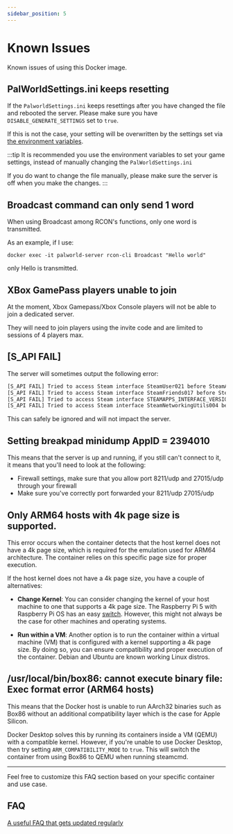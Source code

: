 ```yaml
---
sidebar_position: 5
---
```


# Known Issues

Known issues of using this Docker image.

## PalWorldSettings.ini keeps resetting

If the `PalworldSettings.ini` keeps resettings after you have changed the file and rebooted the server.
Please make sure you have `DISABLE_GENERATE_SETTINGS` set to `true`.

If this is not the case, your setting will be overwritten by the settings set via [the environment variables](https://palworld-server-docker.loef.dev/getting-started/configuration/game-settings).

:::tip
It is recommended you use the environment variables to set your game settings, instead of manually changing the `PalWorldSettings.ini`

If you do want to change the file manually, please make sure the server is off when you make the changes.
:::

## Broadcast command can only send 1 word

When using Broadcast among RCON's functions, only one word is transmitted.

As an example, if I use:

`docker exec -it palworld-server rcon-cli Broadcast "Hello world"`

only Hello is transmitted.

## XBox GamePass players unable to join

At the moment, Xbox Gamepass/Xbox Console players will not be able to join a dedicated server.

They will need to join players using the invite code and are limited to sessions of 4 players max.

## [S_API FAIL]

The server will sometimes output the following error:

```bash
[S_API FAIL] Tried to access Steam interface SteamUser021 before SteamAPI_Init succeeded.
[S_API FAIL] Tried to access Steam interface SteamFriends017 before SteamAPI_Init succeeded.
[S_API FAIL] Tried to access Steam interface STEAMAPPS_INTERFACE_VERSION008 before SteamAPI_Init succeeded.
[S_API FAIL] Tried to access Steam interface SteamNetworkingUtils004 before SteamAPI_Init succeeded.
```

This can safely be ignored and will not impact the server.

## Setting breakpad minidump AppID = 2394010

This means that the server is up and running, if you still can't connect to it,
it means that you'll need to look at the following:

* Firewall settings, make sure that you allow port 8211/udp and 27015/udp through your firewall
* Make sure you've correctly port forwarded your 8211/udp 27015/udp

## Only ARM64 hosts with 4k page size is supported.

This error occurs when the container detects that the host kernel does not have a 4k page size, which is required for the emulation used for ARM64 architecture. The container relies on this specific page size for proper execution.

If the host kernel does not have a 4k page size, you have a couple of alternatives:

- **Change Kernel**: You can consider changing the kernel of your host machine to one that supports a 4k page size. The Raspberry Pi 5 with Raspberry Pi OS has an easy [switch](https://github.com/raspberrypi/bookworm-feedback/issues/107#issuecomment-1773810662). However, this might not always be the case for other machines and operating systems.

- **Run within a VM**: Another option is to run the container within a virtual machine (VM) that is configured with a kernel supporting a 4k page size. By doing so, you can ensure compatibility and proper execution of the container. Debian and Ubuntu are known working Linux distros.

## /usr/local/bin/box86: cannot execute binary file: Exec format error (ARM64 hosts)

This means that the Docker host is unable to run AArch32 binaries such as Box86 without an additional compatibility layer which is the case for Apple Silicon.

Docker Desktop solves this by running its containers inside a VM (QEMU) with a compatible kernel. However, if you're unable to use Docker Desktop, then try setting `ARM_COMPATIBILITY_MODE` to `true`. This will switch the container from using Box86 to QEMU when running steamcmd.

---

Feel free to customize this FAQ section based on your specific container and use case.

## FAQ

[A useful FAQ that gets updated regularly](https://gist.github.com/Toakan/3c78a577c21a21fcc5fa917f3021d70e#file-palworld-server-faq-community-md)
